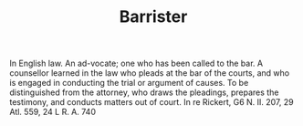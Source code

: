 ---
title: Barrister
permalink: "/definitions/barrister.html"
body: In English law. An ad-vocate; one who has been called to the bar. A counsellor
  learned in the law who pleads at the bar of the courts, and who is engaged in conducting
  the trial or argument of causes. To be distinguished from the attorney, who draws
  the pleadings, prepares the testimony, and conducts matters out of court. In re
  Rickert, G6 N. II. 207, 29 Atl. 559, 24 L R. A. 740
published_at: '2018-07-07'
layout: post
---